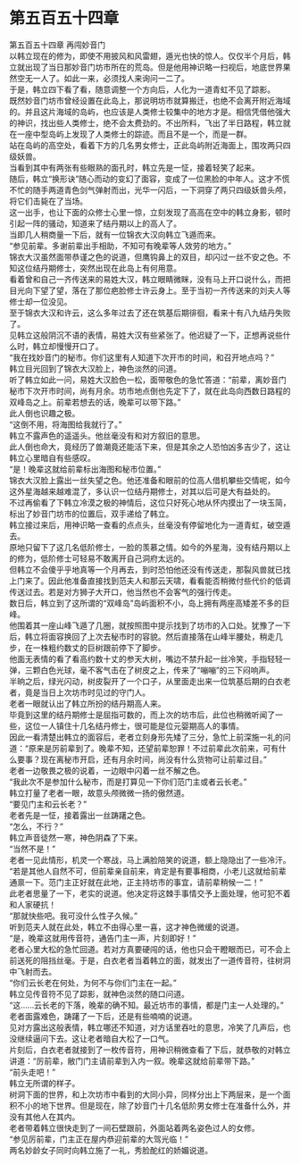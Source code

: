 # 第五百五十四章

第五百五十四章 再闯妙音门\
以韩立现在的修为，即使不用披风和风雷翅，遁光也快的惊人。仅仅半个月后，韩立就出现了当日那妙音门坊市所在的荒岛。但是他用神识略一扫视后，地底世界果然空无一人了。如此一来，必须找人来询问一二了。\
于是，韩立四下看了看，随意调整一个方向后，人化为一道青虹不见了踪影。\
既然妙音门坊市曾经设置在此岛上，那说明坊市就算搬迁，也绝不会离开附近海域的。并且这片海域的岛屿，也应该是人类修士较集中的地方才是。相信凭借他强大的神识，找出些人类修士，绝不会太费劲的。不出所料，飞出了半日路程，韩立就在一座中型岛屿上发现了人类修士的踪迹。而且不是一个，而是一群。\
站在岛屿的高空处，看着下方的几名男女修士，正此岛屿附近海面上，围攻两只四级妖兽。\
当看到其中有两张有些眼熟的面孔时，韩立先是一怔，接着轻笑了起来。\
随后，韩立“换形诀”随心而动的变幻了面容，变成了一位黑脸的中年人。这才不慌不忙的随手两道青色剑气弹射而出，光华一闪后，一下洞穿了两只四级妖兽头颅，将它们击毙在了当场。\
这一出手，也让下面的众修士心里一惊，立刻发现了高高在空中的韩立身影，顿时引起一阵的骚动，知道来了结丹期以上的高人了。\
当即几人稍商量一下后，就有一位锦衣大汉向韩立飞遁而来。\
“参见前辈。多谢前辈出手相助，不知可有晚辈等人效劳的地方。”\
锦衣大汉虽然面带恭谨之色的说道，但鹰钩鼻上的双目，却闪过一丝不安之色。不知这位结丹期修士，突然出现在此岛上有何用意。\
看着曾和自己一齐传送来的易姓大汉，韩立眼睛微眯，没有马上开口说什么，而把目光向下望了望，落在了那位疤脸修士许云身上。至于当初一齐传送来的刘夫人等修士却一位没见。\
至于锦衣大汉和许云，这么多年过去了还在筑基后期徘徊，看来十有八九结丹失败了。\
见韩立这般阴沉不语的表情，易姓大汉有些紧张了。他迟疑了一下，正想再说些什么时，韩立却慢慢开口了。\
“我在找妙音门的秘市。你们这里有人知道下次开市的时间，和召开地点吗？”\
韩立目光回到了锦衣大汉脸上，神色淡然的问道。\
听了韩立如此一问，易姓大汉脸色一松，面带敬色的急忙答道：“前辈，离妙音门秘市下次开市时间，尚有月余。坊市地点倒也先定下了，就在此岛向西数日路程的双峰岛之上。前辈若想去的话，晚辈可以带下路。”\
此人倒也识趣之极。\
“这倒不用，将海图给我就行了。”\
韩立不露声色的遥遥头。他丝毫没有和对方叙旧的意思。\
此人倒也命大，竟经历了兽潮竟还能活下来，但是其余之人恐怕凶多吉少了，这让韩立心里暗自有些感叹。\
“是！晚辈这就给前辈标出海图和秘市位置。”\
锦衣大汉脸上露出一丝失望之色。他还准备和眼前的位高人借机攀些交情呢，如今这外星海越来越难混了，多认识一位结丹期修士，对其以后可是大有益处的。\
不过再偷看了下韩立冷漠之极的神情后，这位只好死心地从怀内摸出了一块玉简，标出了妙音门坊市的位置后，双手递给了韩立。\
韩立接过来后，用神识略一查看的点点头，丝毫没有停留地化为一道青虹，破空遁去。\
原地只留下了这几名低阶修士，一脸的羡慕之情。如今的外星海，没有结丹期以上的修为，低阶修士可轻易不敢离开自己洞府太远的。\
但韩立不会傻乎乎地真等一个月再去，到时恐怕他还没有传送走，那裂风兽就已找上门来了。因此他准备直接找到范夫人和那云天啸，看看能否稍微付些代价的低调传送过去。若是对方狮子大开口，他当然也不会客气的强行传走。\
数日后，韩立到了这所谓的“双峰岛”岛屿面积不小，岛上拥有两座高矮差不多的巨峰。\
他围着其一座山峰飞遁了几圈，就按照图中提示找到了坊市的入口处。犹豫了一下后，韩立将面容换回了上次去秘市时的容貌。然后直接落在山峰半腰处，稍走几步，在一株粗约数丈的巨树跟前停下了脚步。\
他面无表情的看了看高约数十丈的参天大树，嘴边不禁升起一丝冷笑，手指轻轻一弹，三颗白色光球，毫不客气击在了树皮之上，传来了“嘣嘣”的三下闷响声。\
半晌之后，绿光闪动，树皮裂开了一个口子，从里面走出来一位筑基后期的白衣老者，竟是当日上次坊市时见过的守门人。\
老者一眼就认出了韩立所扮的结丹期高人来。\
毕竟到这里的结丹期修士是屈指可数的，而上次的坊市后，此位也稍微听闻了一些，这位一人镇住十几名结丹修士，很可能是位元婴期高人的事情。\
因此一看清楚出韩立的面容后，老者立刻身形先矮了三分，急忙上前深施一礼的问道：“原来是厉前辈到了。晚辈不知，还望前辈恕罪！不过前辈此次前来，可有什么要事？现在离秘市开启，还有月余时间，尚没有什么货物可让前辈过目。”\
老者一边敬畏之极的说着，一边眼中闪着一丝不解之色。\
“我此次不是参加什么秘市，而是打算见一下你们范门主或者云长老。”\
韩立打量了老者一眼，故意头颅微微一扬的傲然道。\
“要见门主和云长老？”\
老者先是一怔，接着露出一丝踌躇之色。\
“怎么，不行？”\
韩立声音徒然一寒，神色阴森了下来。\
“当然不是！”\
老者一见此情形，机灵一个寒战，马上满脸陪笑的说道，额上隐隐出了一些冷汗。\
“若是其他人自然不可，但前辈亲自前来，肯定是有要事相商，小老儿这就给前辈通禀一下。范门主正好就在此地，正主持坊市的事宜，请前辈稍候一二！”\
此老者思量了一下，老实的说道。他决定将这棘手事情交予上面处理，他可犯不着和人家硬抗！\
“那就快些吧。我可没什么性子久候。”\
听到范夫人就在此处，韩立不由得心里一喜，这才神色微缓的说道。\
“是，晚辈这就用传音符，通告门主一声，片刻即好！”\
老者心里大松的急忙回道。若对方真要硬闯的话，他也只会干瞪眼而已，可不会上前送死的阻挡丝毫。于是，白衣老者当着韩立的面，就发出了一道传音符，往树洞中飞射而去。\
“你们云长老在何处，为何不与你们门主在一起。”\
韩立见传音符不见了踪影，就神色淡然的随口问道。\
“这……云长老的下落，晚辈的确不知。最近坊市的事情，都是门主一人处理的。”\
老者面露难色，踌躇了一下后，还是有些喃喃的说道。\
见对方露出这般表情，韩立哪还不知道，对方话里吞吐的意思，冷笑了几声后，也没继续逼问下去。这让老者暗自大松了一口气。\
片刻后，白衣老者就接到了一枚传音符，用神识稍微查看了下后，就恭敬的对韩立讲道：“厉前辈，敝门门主请前辈到入内一叙。晚辈这就给前辈带下路。”\
“前头走吧！”\
韩立无所谓的样子。\
树洞下面的世界，和上次坊市中看到的大同小异，同样分出上下两层来，是一个面积不小的地下世界。但是现在，除了妙音门十几名低阶男女修士在准备什么外，并没有其他人在其内。\
老者带着韩立很快走到了一间石壁跟前，外面站着两名姿色过人的女修。\
“参见厉前辈，门主正在屋内恭迎前辈的大驾光临！”\
两名妙龄女子同时向韩立施了一礼，秀脸酡红的娇媚说道。
